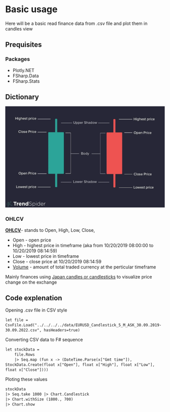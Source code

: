 # Basic usage

Here will be a basic read finance data from .csv file and plot them in candles view

## Prequisites

### Packages

* Plotly.NET
* FSharp.Data
* FSharp.Stats

## Dictionary

![image](../resources/candlesticks.jpg)

### OHLCV
[**OHLCV**](https://en.wikipedia.org/wiki/Open-high-low-close_chart)- stands to Open, High, Low, Close, 

- Open - open price
- High - highest price in timeframe (aka from 10/20/2019 08:00:00 to 10/20/2019 08:14:59)
- Low - lowest price in timeframe
- Close - close price at 10/20/2019 08:14:59
- [Volume](https://en.wikipedia.org/wiki/Volume_(finance)) - amount of total traded currency 
at the perticular timeframe

Mainly finances using 
[Japan candles or candlesticks](https://corporatefinanceinstitute.com/resources/career-map/sell-side/capital-markets/japanese-candlestick/)
to visualize price change on the exchange

## Code explenation

Opening .csv file in CSV style

```
let file = CsvFile.Load("../../../../data/EURUSD_Candlestick_5_M_ASK_30.09.2019-30.09.2022.csv", hasHeaders=true)
```

Converting CSV data to F# sequence
```
let stockData = 
    file.Rows 
    |> Seq.map (fun x -> (DateTime.Parse(x["Gmt time"]), StockData.Create(float x["Open"], float x["High"], float x["Low"], float x["Close"])))
```

Ploting these values
```
stockData 
|> Seq.take 1000 |> Chart.Candlestick
|> Chart.withSize (1800., 700)
|> Chart.show
```